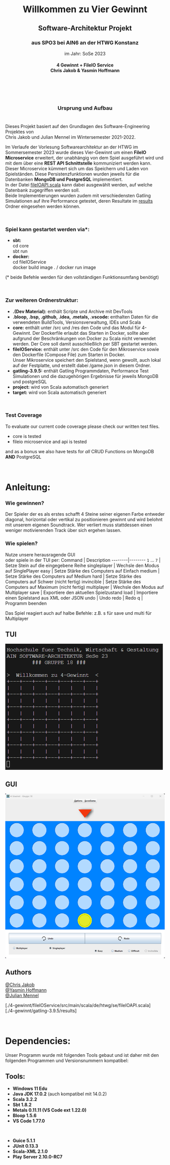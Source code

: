 
<h1 align="center">Willkommen zu Vier Gewinnt</h1><h2 align="center">Software-Architektur Projekt</h2> <h3 align="center">aus SPO3 bei AIN6 an der HTWG Konstanz</h3>

<p align="center">im Jahr: SoSe 2023</p>
<h4 align="center">4 Gewinnt + FileIO Service <br>  Chris Jakob & Yasmin Hoffmann </br> <br> </h3>

<p align="center">
 
  
 </p>

<h2>ㅤ</h2>
<h3 align="center"> Ursprung und Aufbau</h3>

#

Dieses Projekt basiert auf den Grundlagen des Software-Engineering Projektes von<br/>Chris Jakob und Julian Mennel im Wintersemester 2021-2022.
<br/>

Im Verlaufe der Vorlesung Softwarearchitektur an der HTWG im Sommersemester 2023 wurde dieses Vier-Gewinnt um einen **FileIO Microservice** erweitert, der unabhängig von dem Spiel ausgeführt wird und mit dem über eine **REST API Schnittstelle** kommuniziert werden kann. <br/> Dieser Microservice kümmert sich um das Speichern und Laden von Spielständen. Diese Persistenzfunktionen wurden jeweils für die Datenbanken **MongoDB und PostgreSQL** implementiert. <br/>In der Datei 
[fileIOAPI.scala] 
kann dabei ausgewählt werden, auf welche Datenbank zugegriffen werden soll.<br/>
Beide Implementierungen wurden zudem mit verschiedensten Gatling Simulationen auf ihre Performance getestet, deren Resultate im [results] Ordner eingesehen werden können.   

<br/>

### Spiel kann gestartet werden via*:
- **sbt:** <br/>
cd core <br/>
sbt run
- **docker:** <br/> cd fileIOService <br/> docker build image . / docker run image

(* beide Befehle werden für den vollständigen Funktionsumfang benötigt)

<br/>

### Zur weiteren Ordnerstruktur:
- **.(Dev Material):** enthält Scripte und Archive mit DevTools
- **.bloop, .bsp, .github, .idea, .metals, .vscode:** enthalten Daten für die verwendeten BuildTools, Versionsverwaltung, IDEs und Scala
- **core:** enthält unter /src und /res den Code und das Modul für 4-Gewinnt. Der Dockerfile erlaubt das Starten in Docker, sollte aber aufgrund der Beschränkungen von Docker zu Scala nicht verwendet werden. Der Core soll damit ausschließlich per SBT gestartet werden.
- **fileIOService:** enthält unter /src den Code für den Mikroservice sowie den Dockerfile (Compose File) zum Starten in Docker.
<br/>Unser Mikroservice speichert den Spielstand, wenn gewollt, auch lokal auf der Festplatte, und erstellt dabei /game.json in diesem Ordner.
- **gatling-3.9.5:** enthält Gatling Programmdaten, Performance Test Simulationen und die dazugehörigen Ergebnisse für jeweils MongoDB und postgreSQL
- **project:** wird von Scala automatisch generiert
- **target:** wird von Scala automatisch generiert


<br/>

### Test Coverage

To evaluate our current code coverage please check our written test files.
- core is tested
- fileio microservice and api is tested

and as a bonus we also have tests for *all* CRUD Functions on MongoDB **AND** PostgreSQL

<br/>

# Anleitung:

### Wie gewinnen?
Der Spieler der es als erstes schafft 4 Steine seiner eigenen Farbe entweder diagonal, horizontal oder vertikal zu positionieren gewinnt und wird belohnt mit unserem eigenen Soundtrack. Wer verliert muss stattdessen einen weniger motivierenden Track über sich ergehen lassen. 

### Wie spielen?
Nutze unsere herausragende GUI \
oder spiele in der TUI per: 
Command | Description 
--------|--------
 `1` ... `7`  | Setze Stein auf die eingegebene Reihe 
 singleplayer | Wechsle den Modus auf SinglePlayer 
 easy         | Setze Stärke des Computers auf Einfach
 medium       | Setze Stärke des Computers auf Medium
 hard         | Setze Stärke des Computers auf Schwer (nicht fertig)
 invincible   | Setze Stärke des Computers auf Maximum (nicht fertig)
 multiplayer  | Wechsle den Modus auf Multiplayer 
 save         | Exportiere den aktuellen Spielzustand
 load         | Importiere einen Spielstand aus XML oder JSON
 undo         | Undo 
 redo         | Redo
 q            | Programm beenden
 
 Das Spiel reagiert auch auf halbe Befehle: z.B. s für save und multi für Multiplayer
 ## TUI
 ![tuiImage](/core/TUI.png)
 
 ## GUI
 ![guiImage](/core/GUI.png)

 ## Authors
[@Chris Jakob](https://github.com/cr-jkb "Chris sein GitHub") <br/>
[@Yasmin Hoffmann](https://github.com/yasmoonx "Yasmin ihr GitHub") <br>
[@Julian Mennel](https://github.com/JulianMennel "Julian sein GitHub")<br>

[fileIOAPI.scala]: /fileIOService/src/main/scala/de/htwg/se/fileIOAPI.scala
[results]:/gatling-3.9.5/results/

[./4-gewinnt/fileIOService/src/main/scala/de/htwg/se/fileIOAPI.scala]<br>
[./4-gewinnt/gatling-3.9.5/results]


<br/>

# Dependencies:
Unser Programm wurde mit folgenden Tools gebaut und ist daher mit den folgenden Programmen und Versionsnummern kompatibel:

## Tools:
- **Windows 11 Edu**
- **Java JDK 17.0.2** (auch kompatibel mit 14.0.2)
- **Scala 3.2.2**
- **Sbt 1.8.2**
- **Metals 0.11.11 (VS Code ext 1.22.0)**
- **Bloop 1.5.6**
- **VS Code 1.77.0**

<br/>

- **Guice 5.1.1**
- **JUnit 0.13.3**
- **Scala-XML 2.1.0**
- **Play Server 2.10.0-RC7**
